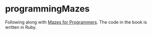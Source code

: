 # programmingMazes
Following along with [Mazes for Programmers](https://www.amazon.com/dp/1680500554). The code in the book is written in Ruby.



